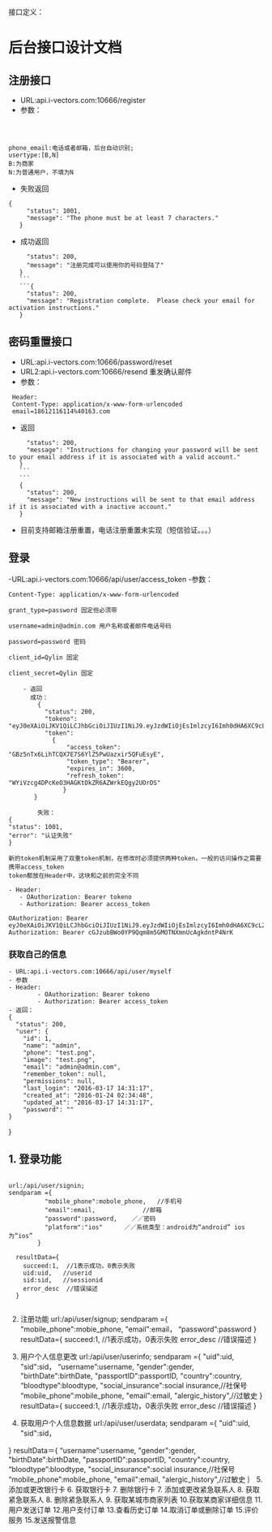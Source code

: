 接口定义：

# 后台接口设计文档
## 注册接口
 - URL:api.i-vectors.com:10666/register
 - 参数：
 
 ```Headers :X-Requested-With: XMLHttpRequest
 ```
 ```Content-Type: application/x-www-form-urlencoded
 ```
 ```phone_email=111&password=password&password_confirmation=password&usertype=B
 ```
 
 ```
 phone_email:电话或者邮箱，后台自动识别;
 usertype:[B,N]
 B:为商家
 N:为普通用户，不填为N
 ```
 
 - 失败返回
 
 ```
 {
      "status": 1001,
      "message": "The phone must be at least 7 characters."
    }
  ```
  
  - 成功返回
  
  ```{
       "status": 200,
       "message": "注册完成可以使用你的号码登陆了"
     }
     ```
     ```{
       "status": 200,
       "message": "Registration complete.  Please check your email for activation instructions."
     }
  ```

## 密码重置接口
 - URL:api.i-vectors.com:10666/password/reset  
 - URL2:api.i-vectors.com:10666/resend 重发确认邮件
 - 参数：
 ```
  Header:
  Content-Type: application/x-www-form-urlencoded
  email=18612116114%40163.com
 ```
 - 返回
 ```{
      "status": 200,
      "message": "Instructions for changing your password will be sent to your email address if it is associated with a valid account."
    }
    ```
    ```
    {
      "status": 200,
      "message": "New instructions will be sent to that email address if it is associated with a inactive account."
    }
 ```
 - 目前支持邮箱注册重置，电话注册重置未实现（短信验证。。。）
    
##  登录
  -URL:api.i-vectors.com:10666/api/user/access_token
  -参数：
  ```
  Content-Type: application/x-www-form-urlencoded
  ```
  ```
  grant_type=password 固定但必须带
  ```
  ```
  username=admin@admin.com 用户名称或者邮件电话号码
  ```
  ```
  password=password 密码
  ```
  ```
  client_id=Qylin 固定
  ```
  ```
  client_secret=Qylin 固定
  ```
        - 返回
          成功：
            {
              "status": 200,
              "tokeno": "eyJ0eXAiOiJKV1QiLCJhbGciOiJIUzI1NiJ9.eyJzdWIiOjEsImlzcyI6Imh0dHA6XC9cL2FwaS5pLXZlY3RvcnMuY29tOjEwNjY2XC9hcGlcL3VzZXJcL2FjY2Vzc190b2tlbiIsImlhdCI6MTQ1ODMxNDAxMywiZXhwIjoxNDU4MzE3NjEzLCJuYmYiOjE0NTgzMTQwMTMsImp0aSI6IjgyMjAzZjNjZjg3ZDMzM2Q2MDlmNTczNWM3NmY2NzgzIn0.wN_pwvciLhPq6d0NxecoD9uyYoyKGhDAYZ5waXbuPvI",
              "token": 
                {
                    "access_token": "GBz5nTx6LihTCQX7E7S6YlZ5PwUazxir5QFuEsyE",
                    "token_type": "Bearer",
                    "expires_in": 3600,
                    "refresh_token": "WYiVzcg4DPcKeO3HAGKtOkZR6AZWrkEQgy2UOrDS"
                   }
           }
                 
            失败：
    {
    "status": 1001,
    "error": "认证失败"
    }
    
    新的token机制采用了双重token机制，在修改时必须提供两种token，一般的访问操作之需要携带access_token
    token都放在Header中，这块和之前的完全不同

	- Header:
       - OAuthorization: Bearer tokeno
       - Authorization: Bearer access_token
       
    OAuthorization: Bearer eyJ0eXAiOiJKV1QiLCJhbGciOiJIUzI1NiJ9.eyJzdWIiOjEsImlzcyI6Imh0dHA6XC9cL2FwaS5pLXZlY3RvcnMuY29tOjEwNjY2XC9hcGlcL3VzZXJcL2FjY2Vzc190b2tlbiIsImlhdCI6MTQ1ODE4MzYzNiwiZXhwIjoxNDU4MTg3MjM2LCJuYmYiOjE0NTgxODM2MzYsImp0aSI6IjNmZWNkOTE1MTU4ZjIzOWNjNzhjNzIwMjVmMzcwMzgwIn0.C0sYVW2bCfz4ZJkNjpPkXfSUb_Plr5KoezrrDmvl8QY
    Authorization: Bearer cGJzubBWo0YP9Qqm8m5GMOTNXmnUcAgkdntP4NrK

### 获取自己的信息
    - URL:api.i-vectors.com:10666/api/user/myself
    - 参数
    - Header:
            - OAuthorization: Bearer tokeno
            - Authorization: Bearer access_token
    - 返回：
    {
      "status": 200,
      "user": {
        "id": 1,
        "name": "admin",
        "phone": "test.png",
        "image": "test.png",
        "email": "admin@admin.com",
        "remember_token": null,
        "permissions": null,
        "last_login": "2016-03-17 14:31:17",
        "created_at": "2016-01-24 02:34:48",
        "updated_at": "2016-03-17 14:31:17",
        "password": ""
    }
}
## 1. 登录功能

```input

url:/api/user/signin;
sendparam ={
          "mobile_phone":mobole_phone,   //手机号
          "email":email,             //邮箱
          "password":password,    ／／密码
          "platform":"ios"      ／／系统类型：android为“android” ios为“ios”
        }

  resultData={
    succeed:1,  //1表示成功，0表示失败
    uid:uid,   //userid
    sid:sid,   //sessionid
    error_desc  //错误描述
  }
  
  ```
2. 注册功能
url:/api/user/signup;
sendparam ={
            "mobile_phone":mobie_phone,
            "email":email，
            “password”:password
          }
  resultData={
    succeed:1,  //1表示成功，0表示失败
    error_desc  //错误描述
  }
3. 用户个人信息更改
  url:/api/user/userinfo;
sendparam ={
            "uid":uid,
            "sid":sid，
            “username”:username,
            "gender":gender,
            "birthDate":birthDate,
            "passportID":passportID,
            "country":country,
            “bloodtype”:bloodtype,
            "social_insurance":social insurance,//社保号
            “mobile_phone”:mobile_phone,
            "email":email,
            "alergic_history",//过敏史
          }
  resultData={
    succeed:1,  //1表示成功，0表示失败
    error_desc  //错误描述
  }
    
4. 获取用户个人信息数据
  url:/api/user/userdata;
  sendparam ={
            "uid":uid,
            "sid":sid，
            
  }
  resultData＝{
            “username”:username,
            "gender":gender,
            "birthDate":birthDate,
            "passportID":passportID,
            "country":country,
            “bloodtype”:bloodtype,
            "social_insurance":social insurance,//社保号
            “mobile_phone”:mobile_phone,
            "email":email,
            "alergic_history",//过敏史
  ｝
5. 添加或更改银行卡
6. 获取银行卡
7. 删除银行卡
7. 添加或更改紧急联系人
8. 获取紧急联系人
8. 删除紧急联系人
9. 获取某城市商家列表
10.获取某商家详细信息
11.用户发送订单
12.用户支付订单
13.查看历史订单
14.取消订单或删除订单
15.评价服务
15.发送报警信息


